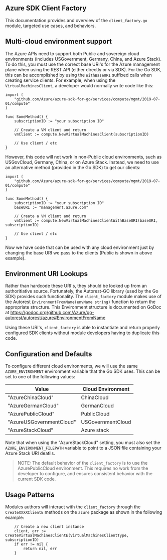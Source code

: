 ## Azure SDK Client Factory 

This documentation provides and overview of the `client_factory.go` module, targeted use cases, and behaviors. 

## Multi-cloud environment support

The Azure APIs need to support both Public and sovereign cloud environments (includes USGovernment, Germany, China, and Azure Stack).  To do this, you must use the correct base URI's for the Azure management plane when using the REST API (either directly or via SDK). For the Go SDK, this can be accomplished by using the `WithBaseURI` suffixed calls when creating service clients. For example, when using the `VirtualMachinesClient`, a developer would normally write code like this:

```golang
import (
    "github.com/Azure/azure-sdk-for-go/services/compute/mgmt/2019-07-01/compute"
)

func SomeMethod() {
    subscriptionID := "your subscription ID"

    // Create a VM client and return
	vmClient := compute.NewVirtualMachinesClient(subscriptionID)

    // Use client / etc
}
```

However, this code will not work in non-Public cloud environments, such as USGovCloud, Germany, China, or on Azure Stack.  Instead, we need to use an alternative method (provided in the Go SDK) to get our clients:

```golang
import (
    "github.com/Azure/azure-sdk-for-go/services/compute/mgmt/2019-07-01/compute"
)

func SomeMethod() {
    subscriptionID := "your subscription ID"
    baseURI := "management.azure.com"

    // Create a VM client and return
	vmClient := compute.NewVirtualMachinesClientWithBaseURI(baseURI, subscriptionID)

    // Use client / etc
}
```

Now we have code that can be used with any cloud environment just by changing the base URI we pass to the clients (Public is shown in above example). 

## Environment URI Lookups

Rather than hardcode these URI's, they should be looked up from an authoritiative source. Fortunately, the Autorest-GO library (used by the Go SDK) provides such functionality. The `client_factory` module makes use of the Autorest `EnvironmentFromName(envName string)` function to return the appropriate structure.  This Environment structure is documented on GoDoc at https://godoc.org/github.com/Azure/go-autorest/autorest/azure#EnvironmentFromName

Using these URI's, `client_factory` is able to instantiate and return properly configured SDK clients without module developers having to duplicate this code.

## Configuration and Defaults

To configure different cloud environments, we will use the same `AZURE_ENVIRONMENT` environment variable that the Go SDK uses. This can be set to one of the following values:

|Value                      |Cloud Environment  |
|---------------------------|-------------------|
|"AzureChinaCloud"          |ChinaCloud         |
|"AzureGermanCloud"         |GermanCloud        |
|"AzurePublicCloud"         |PublicCloud        |
|"AzureUSGovernmentCloud"   |USGovernmentCloud  |
|"AzureStackCloud"          |Azure stack        |

Note that when using the "AzureStackCloud" setting, you must also set the `AZURE_ENVIRONMENT_FILEPATH` variable to point to a JSON file containing your Azure Stack URI deatils.

>NOTE: The default behavior of the `client_factory` is to use the AzurePublicCloud environment. This requires no work from the developer to configure, and ensures consistent behavior with the current SDK code.       

## Usage Patterns

Modules authors will interact with the `client_factory` through the `CreateXXXXClientE` methods on the `azure` package as shown in the following example:

```golang
    // Create a new client instance
	client, err := CreateVirtualMachinesClientE(VirtualMachinesClientType, subscriptionID)
	if err != nil {
		return nil, err
	}
```